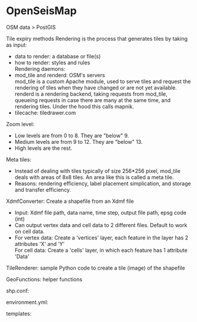 # OpenSeisMap
OSM data > PostGIS

Tile expiry methods
Rendering is the process that generates tiles by taking as input:
- data to render: a database or file(s)
- how to render: styles and rules  
Rendering daemons:
- mod_tile and renderd: OSM's servers  
mod_tile is a custom Apache module, used to serve tiles and request the rendering of tiles when they have changed or are not yet available.  
renderd is a rendering backend, taking requests from mod_tile, queueing requests in case there are many at the same time, and rendering tiles. Under the hood this calls mapnik.
- tilecache: tiledrawer.com

Zoom level:
- Low levels are from 0 to 8. They are "below" 9.
- Medium levels are from 9 to 12. They are "below" 13.
- High levels are the rest.

Meta tiles:
- Instead of dealing with tiles typically of size 256*256 pixel, mod_tile deals with areas of 8x8 tiles. An area like this is called a meta tile.
- Reasons: rendering efficiency, label placement simplication, and storage and transfer efficiency.

XdmfConverter: Create a shapefile from an Xdmf file
- Input: Xdmf file path, data name, time step, output file path, epsg code (int)
- Can output vertex data and cell data to 2 different files. Default to work on cell data.  
- For vertex data: Create a 'vertices' layer, each feature in the layer has 2 attributes 'X' and 'Y'  
For cell data: Create a 'cells' layer, in which each feature has 1 attribute 'Data'

TileRenderer: sample Python code to create a tile (image) of the shapefile

GeoFunctions: helper functions

shp.conf:

environment.yml:

templates:
